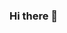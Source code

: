 ### Hi there 👋

<!--
**litradesign/litradesign** is a ✨ _special_ ✨ repository because its `README.md` (this file) appears on your GitHub profile.

Here are some ideas to get you started:

- 🔭 I’m currently working on a series of interactive installations.
- 🌱 I’m always learning
- 😄 Pronouns: she/her
